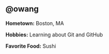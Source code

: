 ## @owang

**Hometown:** Boston, MA

**Hobbies:** Learning about Git and GitHub

**Favorite Food:** Sushi
